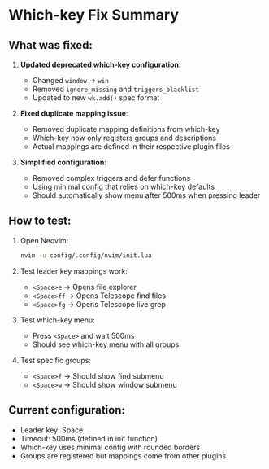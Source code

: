 # Which-key Fix Summary

## What was fixed:

1. **Updated deprecated which-key configuration**:
   - Changed `window` → `win`
   - Removed `ignore_missing` and `triggers_blacklist`
   - Updated to new `wk.add()` spec format

2. **Fixed duplicate mapping issue**:
   - Removed duplicate mapping definitions from which-key
   - Which-key now only registers groups and descriptions
   - Actual mappings are defined in their respective plugin files

3. **Simplified configuration**:
   - Removed complex triggers and defer functions
   - Using minimal config that relies on which-key defaults
   - Should automatically show menu after 500ms when pressing leader

## How to test:

1. Open Neovim:
   ```bash
   nvim -u config/.config/nvim/init.lua
   ```

2. Test leader key mappings work:
   - `<Space>e` → Opens file explorer
   - `<Space>ff` → Opens Telescope find files
   - `<Space>fg` → Opens Telescope live grep

3. Test which-key menu:
   - Press `<Space>` and wait 500ms
   - Should see which-key menu with all groups

4. Test specific groups:
   - `<Space>f` → Should show find submenu
   - `<Space>w` → Should show window submenu

## Current configuration:

- Leader key: Space
- Timeout: 500ms (defined in init function)
- Which-key uses minimal config with rounded borders
- Groups are registered but mappings come from other plugins